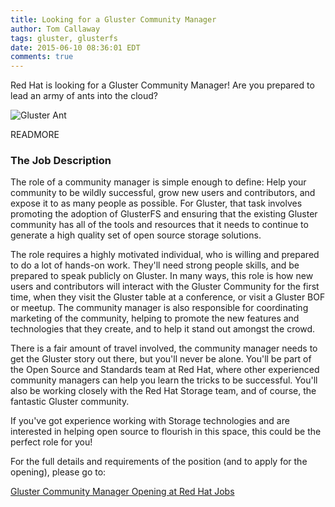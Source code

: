 ```yaml
---
title: Looking for a Gluster Community Manager
author: Tom Callaway
tags: gluster, glusterfs
date: 2015-06-10 08:36:01 EDT
comments: true
---
```


Red Hat is looking for a Gluster Community Manager! Are you prepared to lead an army of ants into the cloud?

![Gluster Ant](http://www.gluster.org/images/antmascot.png)

READMORE

### The Job Description

The role of a community manager is simple enough to define: Help your community to be wildly successful, grow new users
and contributors, and expose it to as many people as possible. For Gluster, that task involves promoting the adoption of 
GlusterFS and ensuring that the existing Gluster community has all of the tools and resources that it needs to continue
to generate a high quality set of open source storage solutions.

The role requires a highly motivated individual, who is willing and prepared to do a lot of hands-on work. They'll need 
strong people skills, and be prepared to speak publicly on Gluster. In many ways, this role is how new users and contributors
will interact with the Gluster Community for the first time, when they visit the Gluster table at a conference, or visit a 
Gluster BOF or meetup. The community manager is also responsible for coordinating marketing of the community, helping to 
promote the new features and technologies that they create, and to help it stand out amongst the crowd.

There is a fair amount of travel involved, the community manager needs to get the Gluster story out there, but you'll never
be alone. You'll be part of the Open Source and Standards team at Red Hat, where other experienced community managers can help
you learn the tricks to be successful. You'll also be working closely with the Red Hat Storage team, and of course, the
fantastic Gluster community.

If you've got experience working with Storage technologies and are interested in helping open source to flourish in this space,
this could be the perfect role for you!

For the full details and requirements of the position (and to apply for the opening), please go to:

[Gluster Community Manager Opening at Red Hat Jobs](http://jobs.redhat.com/jobs/descriptions/gluster-community-manager-job-1-5457472)

